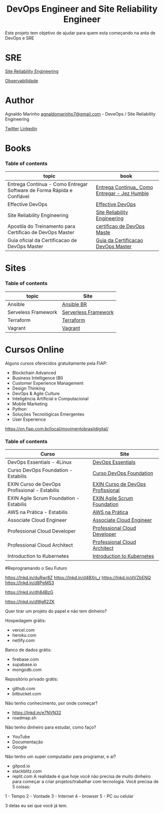 <h1 align="center"> DevOps Engineer and Site Reliability Engineer </h1>

Este projeto tem objetivo de ajudar para quem esta começando na aréa de DevOps e SRE

# SRE

[Site Reliability Engineering](https://linkedin.github.io/school-of-sre/)

[Observabilidade](https://github.com/liliannss/observabilidade)

# Author

Agnaldo Marinho <agnaldomarinho7@gmail.com> - DeveOps / Site Reliability Engineering

[Twitter](https://twitter.com/agnaldomrc)
[Linkedin](https://www.linkedin.com/in/agnaldom/)

# Books

### Table of contents

| topic | book 
|---------|-------|
| Entrega Contínua -  Como Entregar Software de Forma Rápida e Confiável | [Entrega Continua_ Como Entregar - Jez Humble](books/Entrega-Continua-Como-Entregar-Humble.pdf) |
| Effective DevOps | [Effective DevOps](books/Effective-DevOps.pdf)
| Site Reliability Engineering | [Site Reliability Engineering](books/Site-Reliability-Engineering.pdf)
| Apostila do Treinamento para Certificao de DevOps Master| [certificao de DevOps Maste](books/Apostila_DevOpsMaster.pdf)
| Guia oficial da Certificacao de DevOps Master | [Guia da Certificacao DevOps Master](books/guia_para_exame.pdf)

# Sites

### Table of contents

| topic | Site |
| ----- | ---- |
| Ansible | [Ansible BR](http://ansible-br.org/)
| Serveless  Framework| [Serverless Framework](https://serverless.com/)
| Terraform | [Terraform](https://www.terraform.io/)
| Vagrant | [Vagrant](https://www.vagrantup.com/)


# Cursos Online

Alguns cursos oferecidos gratuitamente pela FIAP:

* Blockchain Advanced
* Business Intelligence (BI)
* Customer Experience Management
* Design Thinking
* DevOps & Agile Culture
* Inteligência Artificial e Computacional
* Mobile Marketing
* Python
* Soluções Tecnológicas Emergentes
* User Experience

https://on.fiap.com.br/local/movimentobrasildigital/

### Table of contents

| Curso                      | Site                                                               |
| -------------------------- | ------------------------------------------------------------------ |
| DevOps Essentials - 4Linux | [DevOps Essentials](https://www.4linux.com.br/curso/devops-gratis) |
| Curso DevOps Foundation - Estabilis   | [Curso DevOps Foundation](https://estabilis.thinkific.com/courses/devops-foundation)
| EXIN Curso de DevOps Profissional - Estabilis | [EXIN Curso de DevOps Profissional](https://github.com/agnaldom/central-devops.git)
| EXIN Agile Scrum Foundation - Estabilis | [EXIN Agile Scrum Foundation](https://estabilis.thinkific.com/courses/exin-agile-scrum-foundation)
| AWS na Prática - Estabilis | [AWS na Prática](https://estabilis.thinkific.com/courses/aws-na-pratica)
| Associate Cloud Engineer | [Associate Cloud Engineer](https://www.udemy.com/google-cloud-associate-cloud-engineer-certification)
| Professional Cloud Developer | [Professional Cloud Developer](https://www.udemy.com/google-cloud-platform-professional-cloud-developer-certification)
| Professional Cloud Architect | [Professional Cloud Architect](https://www.udemy.com/google-cloud-architect-certifications/?couponCode=GCPHOLIDAY)
| Introduction to Kubernetes | [Introduction to Kubernetes](https://www.edx.org/course/introduction-to-kubernetes#!)


#Reprogramando o Seu Futuro

https://lnkd.in/duRwr8Z
https://lnkd.in/d4BXn_r
https://lnkd.in/dVZbENQ
https://lnkd.in/d8PeMS3

https://lnkd.in/dh84BzG

https://lnkd.in/dWgR2ZK

Quer tirar um projeto do papel e não tem dinheiro?


Hospedagem grátis:
- vercel.com
- heroku.com
- netlify.com

Banco de dados grátis:
- firebase.com
- supabase.io
- mongodb.com

Repositório privado grátis:
- github.com
- bitbucket.com

Não tenho conhecimento, por onde começar?
- https://lnkd.in/e7NVN32
- roadmap.sh

Não tenho dinheiro para estudar, como faço?
- YouTube 
- Documentação
- Google

Não tenho um super computador para programar, e aí?
- gitpod.io
- stackblitz.com
- replit.com
A realidade é que hoje você não precisa de muito dinheiro para começar a criar projetos/trabalhar com tecnologia. Você precisa de 5 coisas:

1 - Tempo
2 - Vontade
3 - Internet
4 - browser
5 - PC ou celular


3 delas eu sei que você já tem.
